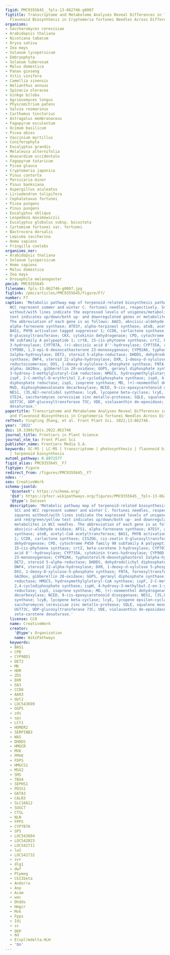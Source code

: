 ```yaml
---
figid: PMC9355645__fpls-13-862746-g0007
figtitle: Transcriptome and Metabolome Analyses Reveal Differences in Terpenoid and
  Flavonoid Biosynthesis in Cryptomeria fortunei Needles Across Different Seasons
organisms:
- Saccharomyces cerevisiae
- Arabidopsis thaliana
- Nicotiana tabacum
- Oryza sativa
- Zea mays
- Solanum lycopersicum
- Embryophyta
- Solanum tuberosum
- Malus domestica
- Panax ginseng
- Vitis vinifera
- Camellia sinensis
- Helianthus annuus
- Spinacia oleracea
- Ginkgo biloba
- Agriosomyces longus
- Physcomitrium patens
- Salvia rosmarinus
- Carthamus tinctorius
- Astragalus membranaceus
- Fagopyrum esculentum
- Ocimum basilicum
- Picea abies
- Vaccinium myrtillus
- Coniferophyta
- Eucalyptus grandis
- Melaleuca alternifolia
- Anacardium occidentale
- Fagopyrum tataricum
- Picea glauca
- Cryptomeria japonica
- Pinus contorta
- Persicaria minor
- Pinus banksiana
- Aspergillus aculeatus
- Liriodendron tulipifera
- Cephalotaxus fortunei
- Picea pungens
- Pinus pungens
- Eucalyptus obliqua
- Lespedeza maximowiczii
- Eucalyptus globulus subsp. bicostata
- Cyrtomium fortunei var. fortunei
- Bactrocera dorsalis
- Lepisma saccharina
- Homo sapiens
- Fringilla coelebs
organisms_ner:
- Arabidopsis thaliana
- Solanum lycopersicum
- Homo sapiens
- Malus domestica
- Zea mays
- Drosophila melanogaster
pmcid: PMC9355645
filename: fpls-13-862746-g0007.jpg
figlink: /pmc/articles/PMC9355645/figure/F7/
number: F7
caption: 'Metabolic pathway map of terpenoid-related biosynthesis pathways. SCC and
  WCC represent summer and winter C. fortunei needles, respectively. Small squares
  without/with lines indicate the expressed levels of unigenes/metabolites, and red/green/yellow
  text indicates up/down/both up- and downregulated genes or metabolites in WCC needles.
  The abbreviation of each gene is as follows: AAO3, abscisic-aldehyde oxidase; AFS1,
  alpha-farnesene synthase; ATESY, alpha-terpineol synthase; atoB, acetyl-CoA acetyltransferase;
  BAS1, PHYB activation tagged suppressor 1; CCD8, carlactone synthase; CISZOG, cis-zeatin
  O-glucosyltransferase; CKX, cytokinin dehydrogenase; CPD, cytochrome P450 family
  90 subfamily A polypeptide 1; crtB, 15-cis-phytoene synthase; crtZ, beta-carotene
  3-hydroxylase; CYP707A, (+)-abscisic acid 8''-hydroxylase; CYP735A, cytokinin trans-hydroxylase;
  CYP90D, 1,3-epi-6-deoxocathasterone 23-monooxygenase; CYP92A6, typhasterol/6-deoxotyphasterol
  2alpha-hydroxylase; DET2, steroid 5-alpha-reductase; DHDDS, dehydrodolichyl diphosphate
  synthase; DWF4, steroid 22-alpha-hydroxylase; DXR, 1-deoxy-d-xylulose 5-phosphate
  reductoisomerase; DXS, 1-deoxy-D-xylulose-5-phosphate synthase; FNTA, farnesyltransferase
  alpha; GA20ox, gibberellin 20-oxidase; GGPS, geranyl diphosphate synthase; HMGCR,
  3-hydroxy-3-methylglutaryl-CoA reductase; HMGCS, hydroxymethylglutaryl-CoA synthase;
  ispF, 2-C-methyl-D-erythritol 2,4-cyclodiphosphate synthase; ispH, 4-hydroxy-3-methylbut-2-en-1-yl
  diphosphate reductase; ispS, isoprene synthase; MD, (+)-neomenthol dehydrogenase;
  MVD, diphosphomevalonate decarboxylase; NCED, 9-cis-epoxycarotenoid dioxygenase;
  NES1, (3S,6E)-nerolidol synthase; lcyB, lycopene beta-cyclase; lcyE, lycopene epsilon-cyclase;
  STE24, saccharomyces cerevisiae zinc metallo-protease; SQLE, squalene monooxygenase;
  UGT73C, UDP-glucosyltransferase 73C; VDE, violaxanthin de-epoxidase; and ZDS, zeta-carotene
  desaturase.'
papertitle: Transcriptome and Metabolome Analyses Reveal Differences in Terpenoid
  and Flavonoid Biosynthesis in Cryptomeria fortunei Needles Across Different Seasons.
reftext: Yingting Zhang, et al. Front Plant Sci. 2022;13:862746.
year: '2022'
doi: 10.3389/fpls.2022.862746
journal_title: Frontiers in Plant Science
journal_nlm_ta: Front Plant Sci
publisher_name: Frontiers Media S.A.
keywords: GC-MS | LC-MS | transcriptome | photosynthesis | flavonoid biosynthesis
  | terpenoid biosynthesis
automl_pathway: 0.6971577
figid_alias: PMC9355645__F7
figtype: Figure
redirect_from: /figures/PMC9355645__F7
ndex: ''
seo: CreativeWork
schema-jsonld:
  '@context': https://schema.org/
  '@id': https://pfocr.wikipathways.org/figures/PMC9355645__fpls-13-862746-g0007.html
  '@type': Dataset
  description: 'Metabolic pathway map of terpenoid-related biosynthesis pathways.
    SCC and WCC represent summer and winter C. fortunei needles, respectively. Small
    squares without/with lines indicate the expressed levels of unigenes/metabolites,
    and red/green/yellow text indicates up/down/both up- and downregulated genes or
    metabolites in WCC needles. The abbreviation of each gene is as follows: AAO3,
    abscisic-aldehyde oxidase; AFS1, alpha-farnesene synthase; ATESY, alpha-terpineol
    synthase; atoB, acetyl-CoA acetyltransferase; BAS1, PHYB activation tagged suppressor
    1; CCD8, carlactone synthase; CISZOG, cis-zeatin O-glucosyltransferase; CKX, cytokinin
    dehydrogenase; CPD, cytochrome P450 family 90 subfamily A polypeptide 1; crtB,
    15-cis-phytoene synthase; crtZ, beta-carotene 3-hydroxylase; CYP707A, (+)-abscisic
    acid 8''-hydroxylase; CYP735A, cytokinin trans-hydroxylase; CYP90D, 1,3-epi-6-deoxocathasterone
    23-monooxygenase; CYP92A6, typhasterol/6-deoxotyphasterol 2alpha-hydroxylase;
    DET2, steroid 5-alpha-reductase; DHDDS, dehydrodolichyl diphosphate synthase;
    DWF4, steroid 22-alpha-hydroxylase; DXR, 1-deoxy-d-xylulose 5-phosphate reductoisomerase;
    DXS, 1-deoxy-D-xylulose-5-phosphate synthase; FNTA, farnesyltransferase alpha;
    GA20ox, gibberellin 20-oxidase; GGPS, geranyl diphosphate synthase; HMGCR, 3-hydroxy-3-methylglutaryl-CoA
    reductase; HMGCS, hydroxymethylglutaryl-CoA synthase; ispF, 2-C-methyl-D-erythritol
    2,4-cyclodiphosphate synthase; ispH, 4-hydroxy-3-methylbut-2-en-1-yl diphosphate
    reductase; ispS, isoprene synthase; MD, (+)-neomenthol dehydrogenase; MVD, diphosphomevalonate
    decarboxylase; NCED, 9-cis-epoxycarotenoid dioxygenase; NES1, (3S,6E)-nerolidol
    synthase; lcyB, lycopene beta-cyclase; lcyE, lycopene epsilon-cyclase; STE24,
    saccharomyces cerevisiae zinc metallo-protease; SQLE, squalene monooxygenase;
    UGT73C, UDP-glucosyltransferase 73C; VDE, violaxanthin de-epoxidase; and ZDS,
    zeta-carotene desaturase.'
  license: CC0
  name: CreativeWork
  creator:
    '@type': Organization
    name: WikiPathways
  keywords:
  - BAS1
  - CPD
  - CYP90D1
  - DET2
  - MK
  - HDR
  - ZDS
  - DXR
  - GA3
  - CCD8
  - AAO3
  - det2
  - LOC543699
  - GGPS
  - zds
  - sps
  - LCY1
  - HOMER2
  - SERPINB3
  - WAS
  - DHDDS
  - HMGCR
  - MVK
  - PMVK
  - FDPS
  - HMGCS1
  - MSX2
  - SMS
  - TBX4
  - SEPHS1
  - PDSS1
  - GATA3
  - CALR3
  - SLC16A12
  - SUGCT
  - CTSL
  - NLN
  - FPPS
  - CYP707A
  - SPS
  - LOC542604
  - LOC542023
  - LOC542711
  - lw1
  - LOC542732
  - svr
  - dlg1
  - dwf
  - Ptpmeg
  - CkIIbeta
  - Andorra
  - Anp
  - Acam
  - wac
  - Dhdds
  - Hmgcr
  - Mvk
  - Fpps
  - Idi
  - sc
  - gpp
  - md
  - E(spl)mdelta-HLH
  - 'On'
---
```

